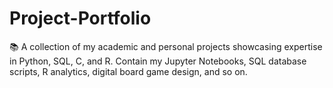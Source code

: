 # Project-Portfolio
📚 A collection of my academic and personal projects showcasing expertise in Python, SQL, C, and R. Contain my Jupyter Notebooks, SQL database scripts, R analytics, digital board game design, and so on.
